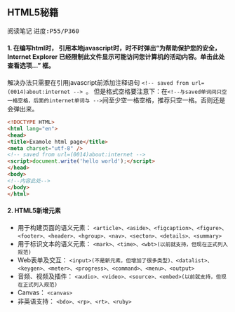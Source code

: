## HTML5秘籍
<kbd>阅读笔记</kbd> <kbd>进度:P55/P360 </kbd>

#### 1. 在编写html时， 引用本地javascript时，时不时弹出“为帮助保护您的安全，Internet Explorer 已经限制此文件显示可能访问您计算机的活动内容。单击此处查看选项…” 框。
解决办法只需要在引用javascript前添加注释语句 ```<!-- saved from url=(0014)about:internet --> ```。 但是格式空格要注意下：在```<!--与saved单词间只空一格空格，后面的internet单词与 -->```间至少空一格空格，推荐只空一格。否则还是会弹出来。

``` html
<!DOCTYPE HTML>
<html lang="en">
<head>
<title>Examole html page</title>  
<meta charset="utf-8" />
<!-- saved from url=(0014)about:internet -->
<script>document.write('hello world');</script>
</head>
<body>
<!--内容此处-->
</body>
</html>
```

#### 2. HTML5新增元素
- 用于构建页面的语义元素：
```<article>、<aside>、<figcaption>、<figure>、<footer>、<header>、<hgroup>、<nav>、<secton>、<details>、<summary>```
- 用于标识文本的语义元素：
```<mark>、<time>、<wbt>(以前就支持，但现在正式列入规范)```
- Web表单及交互：
```<input>(不是新元素，但增加了很多类型)、<datalist>、<keygen>、<meter>、<progress>、<command>、<menu>、<output>```
- 音频、视频及插件：
```<audio>、<video>、<source>、<embed>(以前就支持，但现在正式列入规范)```
- Canvas：
```<canvas>```
- 非英语支持：
```<bdo>、<rp>、<rt>、<ruby>```


<!--stackedit_data:
eyJoaXN0b3J5IjpbMTQ2Njg5ODk2OSwxOTIwOTQ3MTA1LC0yMT
M1NjczNTMxLDU4ODA0MzU1OSwxNDk3NDE2NjQyLC0zMTc4OTAw
NjUsMTc5NDg0Njg5OSwtMzczMzkxMDg5LC0xMTE0NjgyOTU3XX
0=
-->